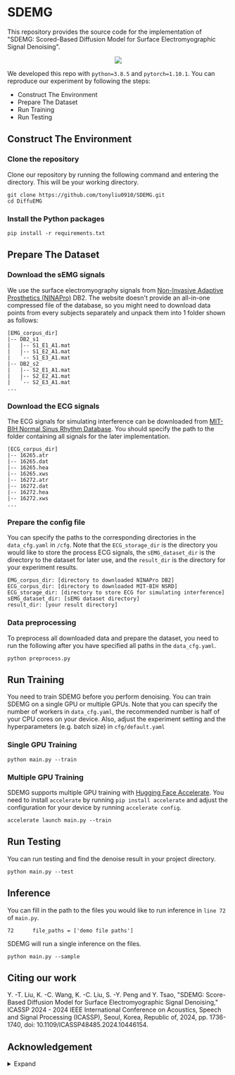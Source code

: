 # SDEMG
This repository provides the source code for the implementation of "SDEMG: Scored-Based Diffusion Model for Surface Electromyographic Signal Denoising". 

<p align='center'>
<td style='text-align:center;'>
  <img src=https://github.com/tonyliu0910/SDEMG/assets/71209514/585e50df-2d14-4b7b-ae64-9582cfb50f11 >
</td>
</p>

We developed this repo with `python=3.8.5` and `pytorch=1.10.1`. You can reproduce our experiment by following the steps:
- Construct The Environment
- Prepare The Dataset
- Run Training
- Run Testing

## Construct The Environment
### Clone the repository
Clone our repository by running the following command and entering the directory. This will be your working directory.
```
git clone https://github.com/tonyliu0910/SDEMG.git
cd DiffuEMG
```
### Install the Python packages
```
pip install -r requirements.txt
```
## Prepare The Dataset
### Download the sEMG signals
We use the surface electromyography signals from [Non-Invasive Adaptive Prosthetics (NINAPro)](https://ninapro.hevs.ch/instructions/DB2.html) DB2. The website doesn't provide an all-in-one compressed file of the database, so you might need to download data points from every subjects separately and unpack them into 1 folder shown as follows:
```
[EMG_corpus_dir]
|-- DB2_s1
|   |-- S1_E1_A1.mat
|   |-- S1_E2_A1.mat
|   `-- S1_E3_A1.mat
|-- DB2_s2
|   |-- S2_E1_A1.mat
|   |-- S2_E2_A1.mat
|   `-- S2_E3_A1.mat
...
```
### Download the ECG signals 
The ECG signals for simulating interference can be downloaded from [MIT-BIH Normal Sinus Rhythm Database](https://www.physionet.org/content/nsrdb/1.0.0/). You should specify the path to the folder containing all signals for the later implementation.
```
[ECG_corpus_dir]
|-- 16265.atr
|-- 16265.dat
|-- 16265.hea
|-- 16265.xws
|-- 16272.atr
|-- 16272.dat
|-- 16272.hea
|-- 16272.xws
...
```
### Prepare the config file
You can specify the paths to the corresponding directories in the `data_cfg.yaml` in `/cfg`. Note that the `ECG_storage_dir` is the directory you would like to store the process ECG signals, the `sEMG_dataset_dir` is the directory to the dataset for later use, and the `result_dir` is the directory for your experiment results.
```
EMG_corpus_dir: [directory to downloaded NINAPro DB2]
ECG_corpus_dir: [directory to downloaded MIT-BIH NSRD]
ECG_storage_dir: [directory to store ECG for simulating interference]
sEMG_dataset_dir: [sEMG dataset directory]
result_dir: [your result directory]
```
### Data preprocessing
To preprocess all downloaded data and prepare the dataset, you need to run the following after you have specified all paths in the `data_cfg.yaml`.
```
python preprocess.py
```
## Run Training
You need to train SDEMG before you perform denoising. You can train SDEMG on a single GPU or multiple GPUs. Note that you can specify the number of workers in `data_cfg.yaml`, the recommended number is half of your CPU cores on your device. Also, adjust the experiment setting and the hyperparameters (e.g. batch size) in `cfg/default.yaml`
### Single GPU Training
```
python main.py --train
```
### Multiple GPU Training
SDEMG supports multiple GPU training with [Hugging Face Accelerate](https://huggingface.co/docs/accelerate/index). You need to install `accelerate` by running `pip install accelerate` and adjust the configuration for your device by running `accelerate config`. 
```
accelerate launch main.py --train
```
## Run Testing
You can run testing and find the denoise result in your project directory. 
```
python main.py --test
```
## Inference 
You can fill in the path to the files you would like to run inference in `line 72` of `main.py`.
```
72      file_paths = ['demo file paths']
```
SDEMG will run a single inference on the files.
```
python main.py --sample
```

## Citing our work
Y. -T. Liu, K. -C. Wang, K. -C. Liu, S. -Y. Peng and Y. Tsao, "SDEMG: Score-Based Diffusion Model for Surface Electromyographic Signal Denoising," ICASSP 2024 - 2024 IEEE International Conference on Acoustics, Speech and Signal Processing (ICASSP), Seoul, Korea, Republic of, 2024, pp. 1736-1740, doi: 10.1109/ICASSP48485.2024.10446154.
## Acknowledgement
<details>
  <summary>Expand</summary>
  
  1. [denoising-diffusion-pytorch](https://github.com/lucidrains/denoising-diffusion-pytorch)
  2. [DeScoD-ECG](https://github.com/HuayuLiArizona/Score-based-ECG-Denoising)

</details>

